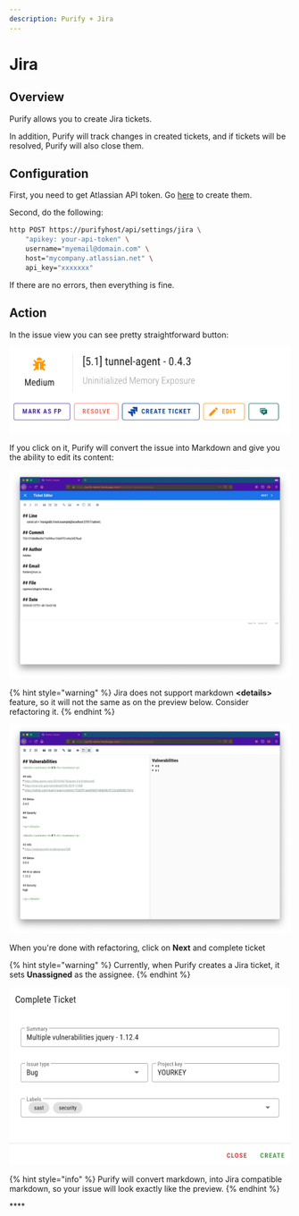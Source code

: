 ```yaml
---
description: Purify + Jira
---
```


# Jira

## Overview

Purify allows you to create Jira tickets. 

In addition, Purify will track changes in created tickets, and if tickets will be resolved, Purify will also close them. 

## Configuration

First, you need to get Atlassian API token. Go [here](https://id.atlassian.com/manage/api-tokens) to create them.

Second, do the following:

```bash
http POST https://purifyhost/api/settings/jira \
    "apikey: your-api-token" \
    username="myemail@domain.com" \
    host="mycompany.atlassian.net" \
    api_key="xxxxxxx"
```

If there are no errors, then everything is fine.

## Action

In the issue view you can see pretty straightforward button:

![](../.gitbook/assets/screenshot-2020-04-04-at-18.54.54.png)

If you click on it, Purify will convert the issue into Markdown and give you the ability to edit its content:

![Basic Markdown editor](../.gitbook/assets/screenshot-2020-04-04-at-19.12.01.png)

{% hint style="warning" %}
Jira does not support markdown **&lt;details&gt;** feature, so it will not the same as on the preview below. Consider refactoring it.
{% endhint %}

![](../.gitbook/assets/screenshot-2020-04-04-at-19.15.46.png)

When you're done with refactoring, click on **Next** and complete ticket

{% hint style="warning" %}
Currently, when Purify creates a Jira ticket, it sets **Unassigned** as the assignee.
{% endhint %}

![](../.gitbook/assets/screenshot-2020-04-04-at-19.19.52.png)

{% hint style="info" %}
Purify will convert markdown, into Jira compatible markdown, so your issue will look exactly like the preview.
{% endhint %}

\*\*\*\*

